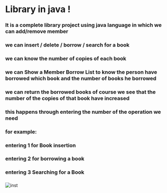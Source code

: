 # Library in java !
### It is a complete library project using java language in which we can add/remove member
### we can insert / delete / borrow / search for a book 
### we can know the number of copies of each book 
### we can Show a Member Borrow List to know the person have borrowed which book and the number of books he borrowed
### we can return the borrowed books of course we see that the number of the copies of that book have increased 
### this happens through entering the number of the operation we need 
### for example:
### entering 1 for Book insertion
### entering 2 for borrowing a book
### entering 3 Searching for a Book
### 
###
![inst](https://user-images.githubusercontent.com/61320897/179408203-1d601441-9199-4951-9126-bf58a95a1f5f.PNG)
